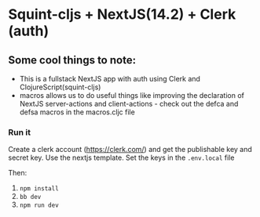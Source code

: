 # Squint-cljs + NextJS(14.2) + Clerk (auth)

## Some cool things to note:
- This is a fullstack NextJS app with auth using Clerk and ClojureScript(squint-cljs)
- macros allows us to do useful things like improving the declaration of NextJS server-actions and client-actions - check out the defca and defsa macros in the macros.cljc file

### Run it 
Create a clerk account (https://clerk.com/) and get the publishable key and secret key. Use the nextjs template.
Set the keys in the `.env.local` file

Then:
1. `npm install`
2. `bb dev`    
3. `npm run dev`
